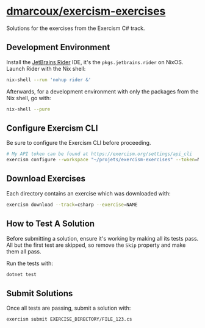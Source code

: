 # <a href="https://github.com/dmarcoux/exercism-exercises">dmarcoux/exercism-exercises</a>

Solutions for the exercises from the Exercism C# track.

## Development Environment

Install the [JetBrains Rider](https://www.jetbrains.com/rider/) IDE, it's the
`pkgs.jetbrains.rider` on NixOS. Launch Rider with the Nix shell:

```bash
nix-shell --run 'nohup rider &'
```

Afterwards, for a development environment with only the packages from the Nix
shell, go with:

```bash
nix-shell --pure
```

## Configure Exercism CLI

Be sure to configure the Exercism CLI before proceeding.

```bash
# My API token can be found at https://exercism.org/settings/api_cli
exercism configure --workspace "~/projets/exercism-exercises" --token=MY_API_TOKEN
```

## Download Exercises

Each directory contains an exercise which was downloaded with:

```bash
exercism download --track=csharp --exercise=NAME
```

## How to Test A Solution

Before submitting a solution, ensure it's working by making all its tests pass.
All but the first test are skipped, so remove the `Skip` property and make them
all pass.

Run the tests with:

```bash
dotnet test
```

## Submit Solutions

Once all tests are passing, submit a solution with:

```bash
exercism submit EXERCISE_DIRECTORY/FILE_123.cs
```
